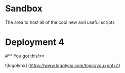 # Sandbox
The area to host all of the cool new and useful scripts
<h1 align-center>Deployment 4</h1>
#** You got this!**



![logolynx] (https://www.logolynx.com/topic/you+got+it)
